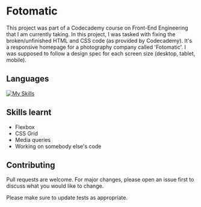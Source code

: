 # Fotomatic

This project was part of a Codecademy course on Front-End Engineering that I am currently taking. In this project, I was tasked with fixing the broken/unfinished HTML and CSS code (as provided by Codecademy). It's a responsive homepage for a photography company called 'Fotomatic'. I was supposed to follow a design spec for each screen size (desktop, tablet, mobile).

## Languages
[![My Skills](https://skillicons.dev/icons?i=html,css)](https://skillicons.dev)

## Skills learnt
- Flexbox
- CSS Grid
- Media queries
- Working on somebody else's code

## Contributing

Pull requests are welcome. For major changes, please open an issue first
to discuss what you would like to change.

Please make sure to update tests as appropriate.

